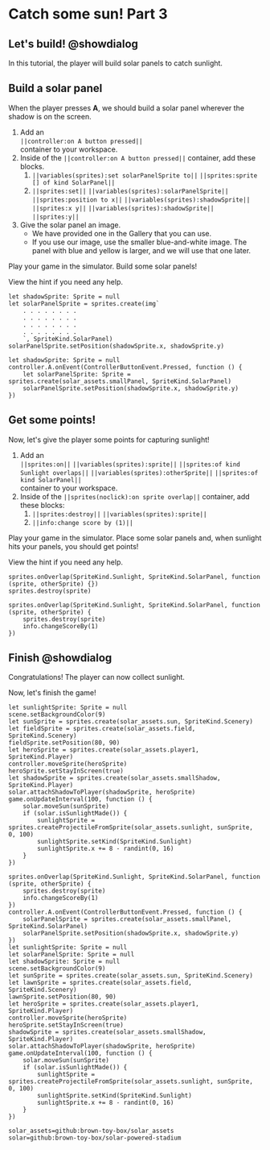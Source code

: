 # Catch some sun! Part 3

## Let's build! @showdialog

In this tutorial, the player will build solar panels to catch sunlight.

## Build a solar panel

When the player presses **A**, we should build a solar panel
wherever the shadow is on the screen.

1.  Add an   
``||controller:on A button pressed||``   
container to your workspace.
1.  Inside of the ``||controller:on A button pressed||`` container,
add these blocks.
    1.  ``||variables(sprites):set solarPanelSprite to||``
    ``||sprites:sprite [] of kind SolarPanel||``
    1.  ``||sprites:set||``
    ``||variables(sprites):solarPanelSprite||``
    ``||sprites:position to x||``
    ``||variables(sprites):shadowSprite||``
    ``||sprites:x y||``
    ``||variables(sprites):shadowSprite||``
    ``||sprites:y||``
1.  Give the solar panel an image.
    -   We have provided one in the Gallery that you can use.
	-   If you use our image, use the smaller blue-and-white
	image. The panel with blue and yellow is larger, and
	we will use that one later.

Play your game in the simulator. Build some solar panels!

View the hint if you need any help.

```blockconfig.local
let shadowSprite: Sprite = null
let solarPanelSprite = sprites.create(img`
    . . . . . . . . 
    . . . . . . . . 
    . . . . . . . . 
    . . . . . . . . 
    `, SpriteKind.SolarPanel)
solarPanelSprite.setPosition(shadowSprite.x, shadowSprite.y)
```

```blocks
let shadowSprite: Sprite = null
controller.A.onEvent(ControllerButtonEvent.Pressed, function () {
    let solarPanelSprite: Sprite = sprites.create(solar_assets.smallPanel, SpriteKind.SolarPanel)
    solarPanelSprite.setPosition(shadowSprite.x, shadowSprite.y)
})
```

## Get some points!

Now, let's give the player some points for capturing sunlight!

1.  Add an   
``||sprites:on||``
``||variables(sprites):sprite||``
``||sprites:of kind Sunlight overlaps||``
``||variables(sprites):otherSprite||``
``||sprites:of kind SolarPanel||``   
container to your workspace.
1.  Inside of the ``||sprites(noclick):on sprite overlap||`` container,
add these blocks:
    1.  ``||sprites:destroy||``
    ``||variables(sprites):sprite||``
    1.  ``||info:change score by (1)||``

Play your game in the simulator. Place some solar panels and,
when sunlight hits your panels, you should get points!

View the hint if you need any help.

```blockconfig.local
sprites.onOverlap(SpriteKind.Sunlight, SpriteKind.SolarPanel, function (sprite, otherSprite) {})
sprites.destroy(sprite)
```

```block
sprites.onOverlap(SpriteKind.Sunlight, SpriteKind.SolarPanel, function (sprite, otherSprite) {
    sprites.destroy(sprite)
    info.changeScoreBy(1)
})
```

## Finish @showdialog

Congratulations! The player can now collect sunlight.

Now, let's finish the game!

```template
let sunlightSprite: Sprite = null
scene.setBackgroundColor(9)
let sunSprite = sprites.create(solar_assets.sun, SpriteKind.Scenery)
let fieldSprite = sprites.create(solar_assets.field, SpriteKind.Scenery)
fieldSprite.setPosition(80, 90)
let heroSprite = sprites.create(solar_assets.player1, SpriteKind.Player)
controller.moveSprite(heroSprite)
heroSprite.setStayInScreen(true)
let shadowSprite = sprites.create(solar_assets.smallShadow, SpriteKind.Player)
solar.attachShadowToPlayer(shadowSprite, heroSprite)
game.onUpdateInterval(100, function () {
    solar.moveSun(sunSprite)
    if (solar.isSunlightMade()) {
        sunlightSprite = sprites.createProjectileFromSprite(solar_assets.sunlight, sunSprite, 0, 100)
        sunlightSprite.setKind(SpriteKind.Sunlight)
        sunlightSprite.x += 8 - randint(0, 16)
    }
})
```

```ghost
sprites.onOverlap(SpriteKind.Sunlight, SpriteKind.SolarPanel, function (sprite, otherSprite) {
    sprites.destroy(sprite)
    info.changeScoreBy(1)
})
controller.A.onEvent(ControllerButtonEvent.Pressed, function () {
    solarPanelSprite = sprites.create(solar_assets.smallPanel, SpriteKind.SolarPanel)
    solarPanelSprite.setPosition(shadowSprite.x, shadowSprite.y)
})
let sunlightSprite: Sprite = null
let solarPanelSprite: Sprite = null
let shadowSprite: Sprite = null
scene.setBackgroundColor(9)
let sunSprite = sprites.create(solar_assets.sun, SpriteKind.Scenery)
let lawnSprite = sprites.create(solar_assets.field, SpriteKind.Scenery)
lawnSprite.setPosition(80, 90)
let heroSprite = sprites.create(solar_assets.player1, SpriteKind.Player)
controller.moveSprite(heroSprite)
heroSprite.setStayInScreen(true)
shadowSprite = sprites.create(solar_assets.smallShadow, SpriteKind.Player)
solar.attachShadowToPlayer(shadowSprite, heroSprite)
game.onUpdateInterval(100, function () {
    solar.moveSun(sunSprite)
    if (solar.isSunlightMade()) {
        sunlightSprite = sprites.createProjectileFromSprite(solar_assets.sunlight, sunSprite, 0, 100)
        sunlightSprite.setKind(SpriteKind.Sunlight)
        sunlightSprite.x += 8 - randint(0, 16)
    }
})
```

```package
solar_assets=github:brown-toy-box/solar_assets
solar=github:brown-toy-box/solar-powered-stadium
```